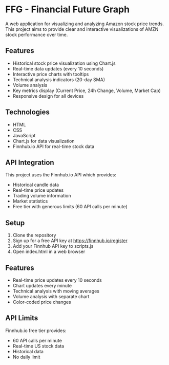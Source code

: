 # FFG - Financial Future Graph

A web application for visualizing and analyzing Amazon stock price trends. This project aims to provide clear and interactive visualizations of AMZN stock performance over time.

## Features
- Historical stock price visualization using Chart.js
- Real-time data updates (every 10 seconds)
- Interactive price charts with tooltips
- Technical analysis indicators (20-day SMA)
- Volume analysis
- Key metrics display (Current Price, 24h Change, Volume, Market Cap)
- Responsive design for all devices

## Technologies
- HTML
- CSS
- JavaScript
- Chart.js for data visualization
- Finnhub.io API for real-time stock data

## API Integration
This project uses the Finnhub.io API which provides:
- Historical candle data
- Real-time price updates
- Trading volume information
- Market statistics
- Free tier with generous limits (60 API calls per minute)

## Setup
1. Clone the repository
2. Sign up for a free API key at https://finnhub.io/register
3. Add your Finnhub API key to scripts.js
4. Open index.html in a web browser

## Features
- Real-time price updates every 10 seconds
- Chart updates every minute
- Technical analysis with moving averages
- Volume analysis with separate chart
- Color-coded price changes

## API Limits
Finnhub.io free tier provides:
- 60 API calls per minute
- Real-time US stock data
- Historical data
- No daily limit
